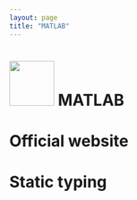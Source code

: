 ```yaml
---
layout: page
title: "MATLAB"
---
```


# <img src='https://www.tiobe.com/wp-content/themes/tiobe/tiobe-index/images/MATLAB.png' width='80'> MATLAB
# Official website
# Static typing
